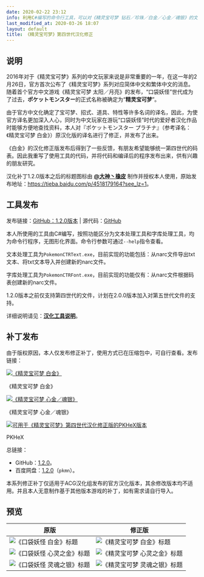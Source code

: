 ```yaml
---
date: 2020-02-22 23:12
info: 利用C#编写的命令行工具，可以对《精灵宝可梦 钻石／珍珠／白金／心金／魂银》的文本和字库进行修改。
last_modified_at: 2020-03-26 18:07
layout: default
title: 《精灵宝可梦》第四世代汉化修正
---
```

<div class="bilibiliBox" data-aid="96227144" data-cid="164268057" data-page="1"></div>

## 说明
2016年对于《精灵宝可梦》系列的中文玩家来说是非常重要的一年，在这一年的2月26日，官方首次公布了《精灵宝可梦》系列对应简体中文和繁体中文的消息。随着首个官方中文游戏《精灵宝可梦 太阳／月亮》的发布，“口袋妖怪”世代成为了过去，<strong lang="ja">ポケットモンスター</strong>的正式名称被确定为“**精灵宝可梦**”。

由于官方中文化确定了宝可梦、招式、道具、特性等许多名词的译名，因此，为使官方译名更加深入人心，同时为中文玩家在游玩“口袋妖怪”时代的爱好者汉化作品时能够方便地查找资料，本人对<span lang="ja">『ポケットモンスター プラチナ』</span>（参考译名：《精灵宝可梦 白金》）原汉化版的译名进行了修正，并发布了出来。

《白金》的汉化修正版发布后得到了一些反馈，有朋友希望能够统一第四世代的码表。因此我重写了使用工具的代码，并将代码和编译后的程序发布出来，供有兴趣的朋友研究。

汉化补丁1.2.0版本之后的标题图标由 **[@大神丶橡皮](https://tieba.baidu.com/home/main?un=%E5%A4%A7%E7%A5%9E%E4%B8%B6%E6%A9%A1%E7%9A%AE&ie=utf-8)** 制作并授权本人使用，原始发布地址：<https://tieba.baidu.com/p/4518179164?see_lz=1>。

## 工具发布
发布链接：[GitHub：1.2.0版本](https://github.com/Xzonn/PokemonChineseTranslationRevise/releases/tag/1.2.0) &#124; 源代码：[GitHub](https://github.com/Xzonn/PokemonChineseTranslationRevise/)

本人所使用的工具由C#编写，按照功能区分为文本处理工具和字库处理工具，均为命令行程序，无图形化界面。命令行参数可通过`--help`指令查看。

文本处理工具为`PokemonCTRText.exe`，目前实现的功能包括：从narc文件导出txt文本、将txt文本导入并创建新的narc文件。

字库处理工具为`PokemonCTRFont.exe`，目前实现的功能仅有：从narc文件根据码表创建新的narc文件。

1.2.0版本之前仅支持第四世代的文件，计划在2.0.0版本加入对第五世代文件的支持。

详细说明请见：**[汉化工具说明](./Tools.html)**。

## 补丁发布
由于版权原因，本人仅发布修正补丁，使用方式已在压缩包中，可自行查看。发布链接：

<div class="row">
<div class="col-md-4 col-md-offset-1">
<a href="./Pt.html" style="display: block"><img src="https://file.moetu.org/images/2020/02/23/efdd474ffac175997868fa704bdc063e1f4ad7cdd56b9c40.jpg" alt="《精灵宝可梦 白金》" data-size="588" data-disp="block" /></a>
<p class="text-center">《精灵宝可梦 白金》</p>
</div>
<div class="col-md-4 col-md-offset-2">
<a href="./HGSS.html" style="display: block"><img src="https://file.moetu.org/images/2020/02/23/3e6f40d11d826cc1f4babd1c5b2147b08f8baaac761f7e65.jpg" alt="《精灵宝可梦 心金／魂银》" data-size="588" data-disp="block" /></a>

<p class="text-center">《精灵宝可梦 心金／魂银》</p>
</div>
</div>
<div class="row">
<div class="col-md-4 col-md-offset-4">
<a href="./PKHeX.html" style="display: block"><img src="https://file.moetu.org/images/2020/02/28/a7b4b821e754b775055372bb0380bc0d801bf278aa99f058.png" alt="可用于《精灵宝可梦》第四世代汉化修正版的PKHeX版本" data-size="588" data-disp="block" /></a>
<p class="text-center">PKHeX</p>
</div>
</div>

总链接：

- GitHub：[1.2.0](https://github.com/Xzonn/PokemonChineseTranslationRevise/releases/tag/patches-1.2.0)。
- 百度网盘：[1.2.0](https://pan.baidu.com/s/1tLhRCJjMfZJuxZSvD4I1GQ)（`pkmn`）。

本系列修正补丁仅适用于ACG汉化组发布的官方汉化版本，其余修改版本均不适用。并且本人无意制作基于其他版本游戏的补丁，如有需求请自行导入。

## 预览
<table class="table">
<thead>
<tr><th>原版</th><th>修正版</th></tr>
</thead>
<tbody>
<tr><td><img src="https://file.moetu.org/images/2020/02/20/e23ee94c4705bb8188cde6ee2ba684f2370e44e045b982e4.png" alt="《口袋妖怪 白金》标题" data-disp="auto" /></td><td><img src="https://file.moetu.org/images/2020/03/24/808b046468c20f4b60a7361413efb8a91fe2d519e6c39d9b.png" alt="《精灵宝可梦 白金》标题" data-disp="auto" /></td></tr>
<tr><td><img src="https://file.moetu.org/images/2020/02/28/a8c17f7f507f7119d1f7caa8ab6458f5e446bc7ca62d2346.png" alt="《口袋妖怪 心灵之金》标题" data-disp="auto" /></td><td><img src="https://file.moetu.org/images/2020/03/24/5545beab7e329331555cfbfe24255b8e95fb55402337176d.png" alt="《精灵宝可梦 心灵之金》标题" data-disp="auto" /></td></tr>
<tr><td><img src="https://file.moetu.org/images/2020/02/28/94baba0691c671fb07233b6d7c4051a3d593e577132de3fe.png" alt="《口袋妖怪 灵魂之银》标题" data-disp="auto" /></td><td><img src="https://file.moetu.org/images/2020/03/24/3f954e319208266b71d62f2ea3cffa45be65c61b3e64c94f.png" alt="《精灵宝可梦 灵魂之银》标题" data-disp="auto" /></td></tr>
</tbody>
</table>